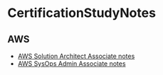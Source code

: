 # CertificationStudyNotes
## AWS
- [AWS Solution Architect Associate notes](./AWS-SAA-Notes.md)
- [AWS SysOps Admin Associate notes](./AWS-SOA-Notes.md)
